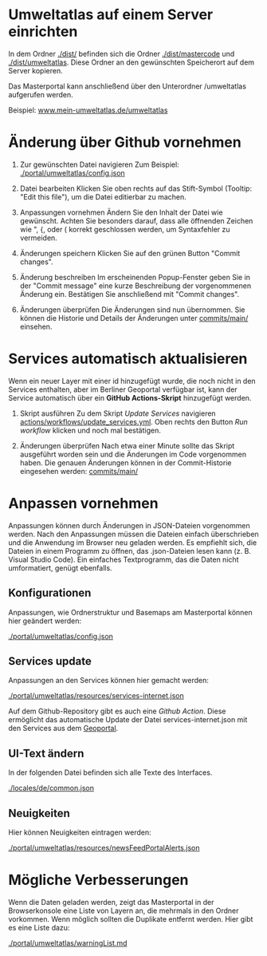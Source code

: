 # Umweltatlas auf einem Server einrichten

In dem Ordner [./dist/](dist) befinden sich die Ordner [./dist/mastercode](mastercode) und [./dist/umweltatlas](umweltatlas). Diese Ordner an den gewünschten Speicherort auf dem Server kopieren.

Das Masterportal kann anschließend über den Unterordner /umweltatlas aufgerufen werden.

Beispiel: www.mein-umweltatlas.de/umweltatlas

# Änderung über Github vornehmen

1. Zur gewünschten Datei navigieren
  Zum Beispiel: [./portal/umweltatlas/config.json](./portal/umweltatlas/config.json)

1. Datei bearbeiten
  Klicken Sie oben rechts auf das Stift-Symbol (Tooltip: "Edit this file"), um die Datei editierbar zu machen.

1. Anpassungen vornehmen
  Ändern Sie den Inhalt der Datei wie gewünscht. Achten Sie besonders darauf, dass alle öffnenden Zeichen wie ", {, oder ( korrekt geschlossen werden, um Syntaxfehler zu vermeiden.

1. Änderungen speichern
  Klicken Sie auf den grünen Button "Commit changes".

1. Änderung beschreiben
  Im erscheinenden Popup-Fenster geben Sie in der "Commit message" eine kurze Beschreibung der vorgenommenen Änderung ein. Bestätigen Sie anschließend mit "Commit changes".

1. Änderungen überprüfen
  Die Änderungen sind nun übernommen. Sie können die Historie und Details der Änderungen unter [commits/main/](.commits/main/) einsehen.


# Services automatisch aktualisieren

Wenn ein neuer Layer mit einer id hinzugefügt wurde, die noch nicht in den Services enthalten, aber im Berliner Geoportal verfügbar ist, kann der Service automatisch über ein **GitHub Actions-Skript** hinzugefügt werden.

1. Skript ausführen
  Zu dem Skript *Update Services* navigieren [actions/workflows/update_services.yml](.actions/workflows/update_services.yml). Oben rechts den Button *Run workflow* klicken und noch mal bestätigen. 

1. Änderungen überprüfen
  Nach etwa einer Minute sollte das Skript ausgeführt worden sein und die Änderungen im Code vorgenommen haben. Die genauen Änderungen können in der Commit-Historie eingesehen werden: [commits/main/](.commits/main/)

# Anpassen vornehmen 

Anpassungen können durch Änderungen in JSON-Dateien vorgenommen werden. Nach den Anpassungen müssen die Dateien einfach überschrieben und die Anwendung im Browser neu geladen werden. Es empfiehlt sich, die Dateien in einem Programm zu öffnen, das .json-Dateien lesen kann (z. B. Visual Studio Code). Ein einfaches Textprogramm, das die Daten nicht umformatiert, genügt ebenfalls.

## Konfigurationen

Anpassungen, wie Ordnerstruktur und Basemaps am Masterportal können hier geändert werden:

[./portal/umweltatlas/config.json](./portal/umweltatlas/config.json)


## Services update

Anpassungen an den Services können hier gemacht werden:

[./portal/umweltatlas/resources/services-internet.json](./portal/umweltatlas/resources/services-internet.json)

Auf dem Github-Repository gibt es auch eine *Github Action*. Diese ermöglicht das automatische Update der Datei services-internet.json mit den Services aus dem [Geoportal](https://gdi.berlin.de/viewer/main/#url).

## UI-Text ändern

In der folgenden Datei befinden sich alle Texte des Interfaces.

[./locales/de/common.json](./locales/de/common.json)


## Neuigkeiten 

Hier können Neuigkeiten eintragen werden:

[./portal/umweltatlas/resources/newsFeedPortalAlerts.json](./portal/umweltatlas/resources/newsFeedPortalAlerts.json)


# Mögliche Verbesserungen

Wenn die Daten geladen werden, zeigt das Masterportal in der Browserkonsole eine Liste von Layern an, die mehrmals in den Ordner vorkommen. Wenn möglich sollten die Duplikate entfernt werden. 
Hier gibt es eine Liste dazu:

[./portal/umweltatlas/warningList.md](./portal/umweltatlas/warningList.md)